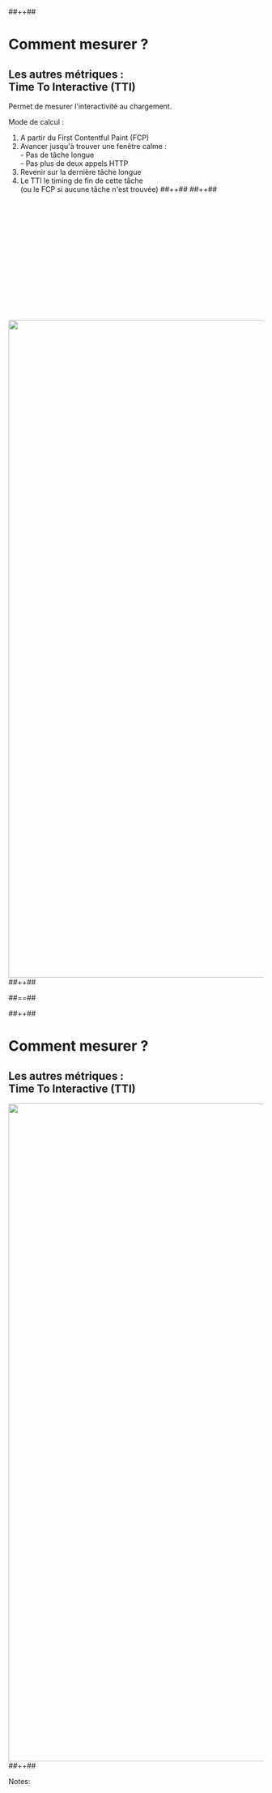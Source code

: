 <!-- .slide: class="tc-multiple-columns with-code " -->

##++##

# Comment mesurer ?

## Les autres métriques : <br/>Time To Interactive (TTI)

Permet de mesurer l'interactivité au chargement.

Mode de calcul :

1. A partir du First Contentful Paint (FCP)
2. Avancer jusqu'à trouver une fenêtre calme :
   <br/>- Pas de tâche longue
   <br/>- Pas plus de deux appels HTTP
3. Revenir sur la dernière tâche longue
4. Le TTI le timing de fin de cette tâche <br/>(ou le FCP si aucune tâche n'est trouvée)
##++##
##++##

<img src="./assets/images/04-interactivity/tti.svg"  style="width: 1300px; height: auto; display: block; margin-top: 250px;"  />
##++##


##==##

<!-- .slide: class="tc-multiple-columns with-code " -->

##++##

# Comment mesurer ?

## Les autres métriques : <br/>Time To Interactive (TTI)

<img src="./assets/images/04-interactivity/tti.svg"  style="width: 1300px; height: auto; display: block; margin: auto;"  />
##++##


Notes: